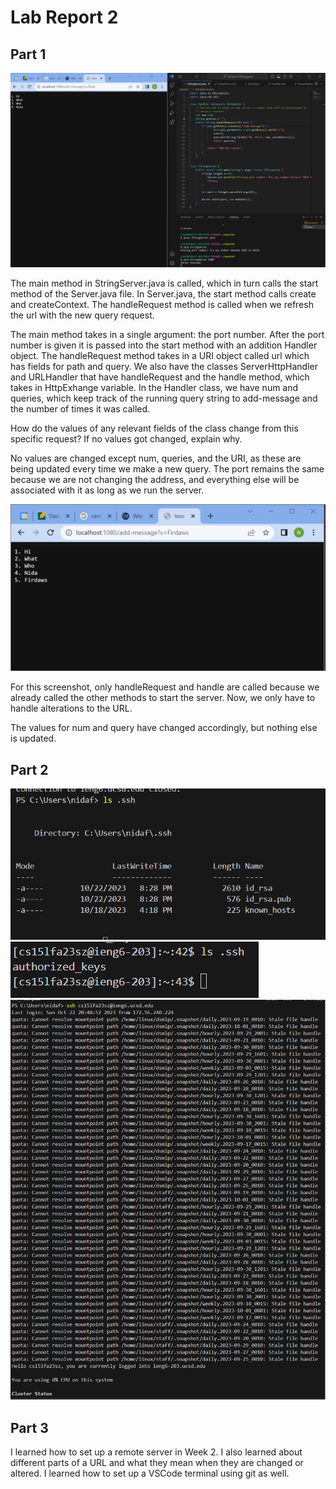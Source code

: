 # Lab Report 2
## Part 1
![Image](lab2ss1.png)

The main method in StringServer.java is called, which in turn calls the start method of the Server.java file. In Server.java, the start method calls create and createContext. The handleRequest method is called when we refresh the url with the new query request. 

The main method takes in a single argument: the port number. After the port number is given it is passed into the start method with an addition Handler object. The handleRequest method takes in a URI object called url which has fields for path and query. We also have the classes ServerHttpHandler and URLHandler that have handleRequest and the handle method, which takes in HttpExhange variable. In the Handler class, we have num and queries, which keep track of the running query string to add-message and the number of times it was called. 

How do the values of any relevant fields of the class change from this specific request? If no values got changed, explain why.

No values are changed except num, queries, and the URI, as these are being updated every time we make a new query. The port remains the same because we are not changing the address, and everything else will be associated with it as long as we run the server.

![Image](lab2ss2.png)

For this screenshot, only handleRequest and handle are called because we already called the other methods to start the server. Now, we only have to handle alterations to the URL. 

The values for num and query have changed accordingly, but nothing else is updated.

## Part 2

![Image](privatekeylab2.png)
![Image](publickeylab2.png)
![Image](nopasswordlab2.png)

## Part 3

I learned how to set up a remote server in Week 2. I also learned about different parts of a URL and what they mean when they are changed or altered. I learned how to set up a VSCode terminal using git as well. 



